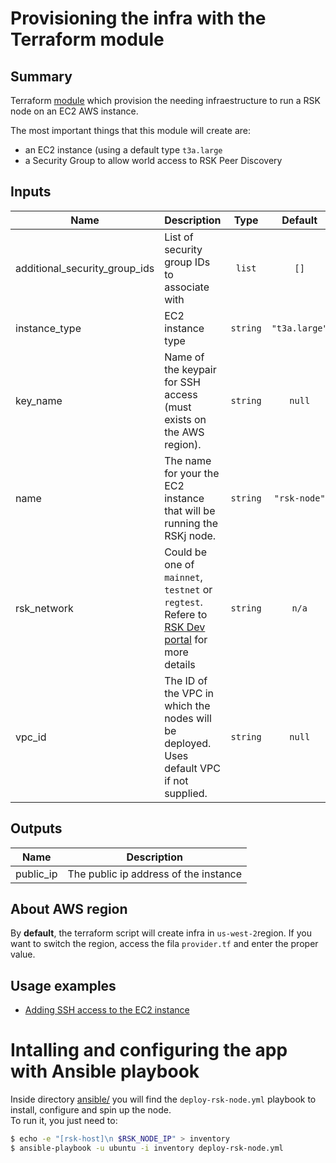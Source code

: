 # Provisioning the infra with the  Terraform module

## Summary
Terraform [module](https://www.terraform.io/docs/language/modules/index.html) which provision the needing infraestructure to run a RSK node on an EC2 AWS instance.

The most important things that this module will create are:
* an EC2 instance (using a default type `t3a.large`  
* a Security Group to allow world access to RSK Peer Discovery

## Inputs
| Name | Description | Type | Default | Required |
|------|-------------|:----:|:-----:|:-----:|
|additional_security_group_ids|List of security group IDs to associate with|`list`|`[]`|no|
|instance_type|EC2 instance type|`string`|`"t3a.large"`|no|
|key_name|Name of the keypair for SSH access (must exists on the AWS region).|`string`| `null`|yes|
|name|The name for your the EC2 instance that will be running the RSKj node.|`string`|`"rsk-node"`|no|
| rsk_network | Could be one of `mainnet`, `testnet` or `regtest`. Refere  to [RSK Dev portal](https://developers.rsk.co/rsk/node/configure/reference/#blockchainconfigname) for more details | `string` |`n/a` | yes |
|vpc_id|The ID of the VPC in which the nodes will be deployed. Uses default VPC if not supplied.|`string`|`null`|no|


## Outputs
| Name | Description |
|------|-------------|
| public_ip | The public ip address of the instance |

## About AWS region
By **default**, the terraform script will create infra in `us-west-2`region. If you want to switch the region, access the fila `provider.tf` and enter the proper value.

## Usage examples
* [Adding SSH access to the EC2 instance](./Examples/AllowSSH.md)

# Intalling and configuring the app with Ansible playbook
Inside directory [ansible/](./ansible/) you will find the `deploy-rsk-node.yml` playbook to install, configure and spin up the node.  
To run it, you just need to:
```bash
$ echo -e "[rsk-host]\n $RSK_NODE_IP" > inventory
$ ansible-playbook -u ubuntu -i inventory deploy-rsk-node.yml
```
